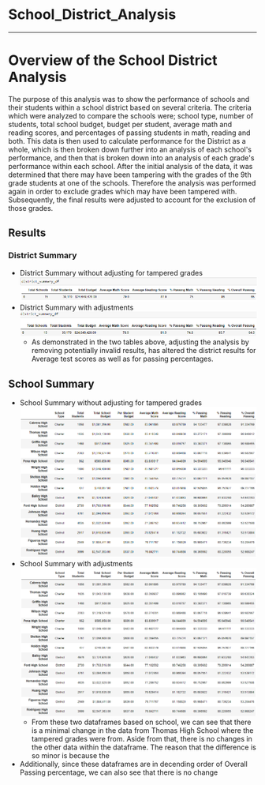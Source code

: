 # School_District_Analysis
---
# Overview of the School District Analysis
The purpose of this analysis was to show the performance of schools and their students within a school district based on several criteria.  The criteria which were analyzed to compare the schools were; school type, number of students, total school budget, budget per student, average math and reading scores, and percentages of passing students in math, reading and both.  This data is then used to calculate performance for the District as a whole, which is then broken down further into an analysis of each school's performance, and then that is broken down into an analysis of each grade's performance within each school.  After the initial analysis of the data, it was determined that there may have been tampering with the grades of the 9th grade students at one of the schools.  Therefore the analysis was performed again in order to exclude grades which may have been tampered with.  Subsequently, the final results were adjusted to account for the exclusion of those grades.
## Results
### District Summary
- District Summary without adjusting for tampered grades
![DistrictAnalysisOriginal](https://github.com/conpm/School_District_Analysis/blob/main/Resources/DistrictAnalysisOriginal.PNG)
- District Summary with adjustments
![DistrictAnalysisAdjusted](https://github.com/conpm/School_District_Analysis/blob/main/Resources/DistrictAnalysisAdjusted.PNG)
  - As demonstrated in the two tables above, adjusting the analysis by removing potentially invalid results, has altered the district results for Average test scores as well as for passing percentages.
## School Summary
- School Summary without adjusting for tampered grades
![SchoolAnalysisOriginal](https://github.com/conpm/School_District_Analysis/blob/main/Resources/SchoolAnalysisOriginal.PNG)
- School Summary with adjustments
![SchoolAnalysisAdjusted](https://github.com/conpm/School_District_Analysis/blob/main/Resources/SchoolAnalysisAdjusted.PNG)
  - From these two dataframes based on school, we can see that there is a minimal change in the data from Thomas High School where the tampered grades were from.  Aside from that, there is no changes in the other data within the dataframe.  The reason that the difference is so minor is because the 
- Additionally, since these dataframes are in decending order of Overall Passing percentage, we can also see that there is no change 
